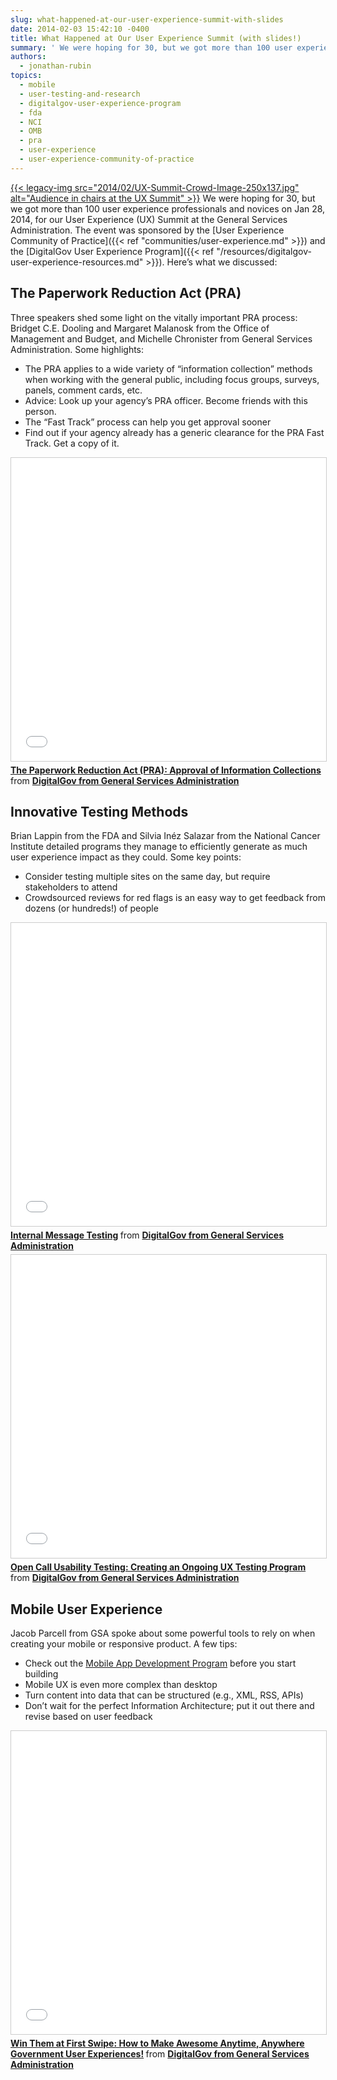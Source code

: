 ```yaml
---
slug: what-happened-at-our-user-experience-summit-with-slides
date: 2014-02-03 15:42:10 -0400
title: What Happened at Our User Experience Summit (with slides!)
summary: ' We were hoping for 30, but we got more than 100 user experience professionals and novices on Jan 28, 2014, for our User Experience (UX) Summit at the General Services Administration. The event was sponsored by the User Experience Community of Practice and the'
authors:
  - jonathan-rubin
topics:
  - mobile
  - user-testing-and-research
  - digitalgov-user-experience-program
  - fda
  - NCI
  - OMB
  - pra
  - user-experience
  - user-experience-community-of-practice
---
```


[{{< legacy-img src="2014/02/UX-Summit-Crowd-Image-250x137.jpg" alt="Audience in chairs at the UX Summit" >}}](https://s3.amazonaws.com/digitalgov/_legacy-img/2014/02/UX-Summit-Crowd-Image.jpg) We were hoping for 30, but we got more than 100 user experience professionals and novices on Jan 28, 2014, for our User Experience (UX) Summit at the General Services Administration. The event was sponsored by the [User Experience Community of Practice]({{< ref "communities/user-experience.md" >}}) and the [DigitalGov User Experience Program]({{< ref "/resources/digitalgov-user-experience-resources.md" >}}). Here’s what we discussed:

## The Paperwork Reduction Act (PRA)

Three speakers shed some light on the vitally important PRA process: Bridget C.E. Dooling and Margaret Malanosk from the Office of Management and Budget, and Michelle Chronister from General Services Administration. Some highlights:

  * The PRA applies to a wide variety of “information collection” methods when working with the general public, including focus groups, surveys, panels, comment cards, etc.
  * Advice: Look up your agency&#8217;s PRA officer. Become friends with this person.
  * The “Fast Track” process can help you get approval sooner
  * Find out if your agency already has a generic clearance for the PRA Fast Track. Get a copy of it.

<iframe src="//www.slideshare.net/slideshow/embed_code/key/HoxMPaHLDtXhVU" width="595" height="485" frameborder="0" marginwidth="0" marginheight="0" scrolling="no" style="border:1px solid #CCC; border-width:1px; margin-bottom:5px; max-width: 100%;" allowfullscreen> </iframe> <div style="margin-bottom:5px"> <strong> <a href="//www.slideshare.net/DigitalGov/the-paperwork-reduction-act-pra-approval-of-information-collections-34778165" title="The Paperwork Reduction Act (PRA): Approval of Information Collections" target="_blank" alt="Slides: The Paperwork Reduction Act (PRA): Approval of Information Collections">The Paperwork Reduction Act (PRA): Approval of Information Collections</a> </strong> from <strong><a href="https://www.slideshare.net/DigitalGov" target="_blank">DigitalGov from General Services Administration</a></strong> </div>

## Innovative Testing Methods

Brian Lappin from the FDA and Silvia Inéz Salazar from the National Cancer Institute detailed programs they manage to efficiently generate as much user experience impact as they could. Some key points:

  * Consider testing multiple sites on the same day, but require stakeholders to attend
  * Crowdsourced reviews for red flags is an easy way to get feedback from dozens (or hundreds!) of people

<iframe src="//www.slideshare.net/slideshow/embed_code/key/pko04rlNQntUB2" width="595" height="485" frameborder="0" marginwidth="0" marginheight="0" scrolling="no" style="border:1px solid #CCC; border-width:1px; margin-bottom:5px; max-width: 100%;" allowfullscreen> </iframe> <div style="margin-bottom:5px"> <strong> <a href="//www.slideshare.net/DigitalGov/innovative-testsfdamessagetestinggsauxsummitjanuary28th2014" title="Internal Message Testing" target="_blank" alt="Slides: Internal Message Testing">Internal Message Testing</a> </strong> from <strong><a href="https://www.slideshare.net/DigitalGov" target="_blank">DigitalGov from General Services Administration</a></strong> </div>

<iframe src="//www.slideshare.net/slideshow/embed_code/key/k7YbYH9tB9JTqL" width="595" height="485" frameborder="0" marginwidth="0" marginheight="0" scrolling="no" style="border:1px solid #CCC; border-width:1px; margin-bottom:5px; max-width: 100%;" allowfullscreen> </iframe> <div style="margin-bottom:5px"> <strong> <a href="//www.slideshare.net/DigitalGov/open-call-usability-testing-creating-an-ongoing-ux-testing-program" title="Open Call Usability Testing: Creating an Ongoing UX Testing Program" target="_blank" alt="Slides: Open Call Usability Testing: Creating an Ongoing UX Testing Program">Open Call Usability Testing: Creating an Ongoing UX Testing Program</a> </strong> from <strong><a href="https://www.slideshare.net/DigitalGov" target="_blank">DigitalGov from General Services Administration</a></strong> </div>

## Mobile User Experience

Jacob Parcell from GSA spoke about some powerful tools to rely on when creating your mobile or responsive product. A few tips:

  * Check out the [Mobile App Development Program](http://gsablogs.gsa.gov/dsic/get-it-done/mobile-application-development-program/) before you start building
  * Mobile UX is even more complex than desktop
  * Turn content into data that can be structured (e.g., XML, RSS, APIs)
  * Don’t wait for the perfect Information Architecture; put it out there and revise based on user feedback

<iframe src="//www.slideshare.net/slideshow/embed_code/key/HxNSDdfJYBcNrw" width="595" height="485" frameborder="0" marginwidth="0" marginheight="0" scrolling="no" style="border:1px solid #CCC; border-width:1px; margin-bottom:5px; max-width: 100%;" allowfullscreen> </iframe> <div style="margin-bottom:5px"> <strong> <a href="//www.slideshare.net/DigitalGov/win-them-at-first-swipe-how-to-make-awesome-anytime-anywhere-government-user-experiences" title="Win Them at First Swipe: How to Make Awesome Anytime, Anywhere Government User Experiences!" target="_blank" alt="Slides: Win Them at First Swipe: How to Make Awesome Anytime, Anywhere Government User Experiences">Win Them at First Swipe: How to Make Awesome Anytime, Anywhere Government User Experiences!</a> </strong> from <strong><a href="https://www.slideshare.net/DigitalGov" target="_blank">DigitalGov from General Services Administration</a></strong> </div>
